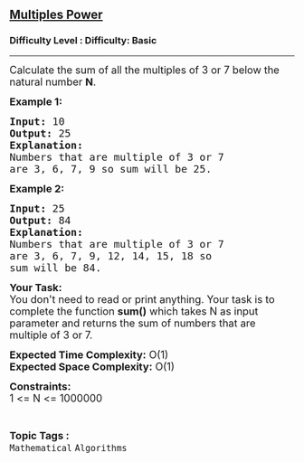 <h2><a href="https://www.geeksforgeeks.org/problems/multiples-power2816/1?page=29&difficulty=Basic&status=unsolved,attempted&sortBy=accuracy">Multiples Power</a></h2><h3>Difficulty Level : Difficulty: Basic</h3><hr><div class="problems_problem_content__Xm_eO"><p><span style="font-size:18px">Calculate the sum of all the multiples of 3 or 7 below the natural number <strong>N</strong>.</span></p>

<p><span style="font-size:18px"><strong>Example 1:</strong></span></p>

<pre><span style="font-size:18px"><strong>Input: </strong>10
<strong>Output: </strong>25
<strong>Explanation:
</strong>Numbers that are multiple of 3 or 7
are 3, 6, 7, 9 so sum will be 25.</span>
</pre>

<p><span style="font-size:18px"><strong>Example 2:</strong></span></p>

<pre><span style="font-size:18px"><strong>Input: </strong>25
<strong>Output: </strong>84
<strong>Explanation: </strong>
</span><span style="font-size:18px">Numbers that are multiple of 3 or 7
are 3, 6, 7, 9, 12, 14, 15, 18 so 
sum will be 84.</span>
</pre>

<p><span style="font-size:18px"><strong>Your Task:</strong><br>
You don't need to read or print anything. Your task is to complete the function&nbsp;<strong>sum()</strong>&nbsp;which takes N as input parameter and returns the sum of numbers that are multiple of 3 or 7.</span></p>

<p><span style="font-size:18px"><strong>Expected Time Complexity:</strong> O(1)<br>
<strong>Expected Space Complexity:</strong> O(1)</span></p>

<p><span style="font-size:18px"><strong>Constraints:</strong><br>
1 &lt;= N &lt;= 1000000</span></p>
</div><br><p><span style=font-size:18px><strong>Topic Tags : </strong><br><code>Mathematical</code>&nbsp;<code>Algorithms</code>&nbsp;